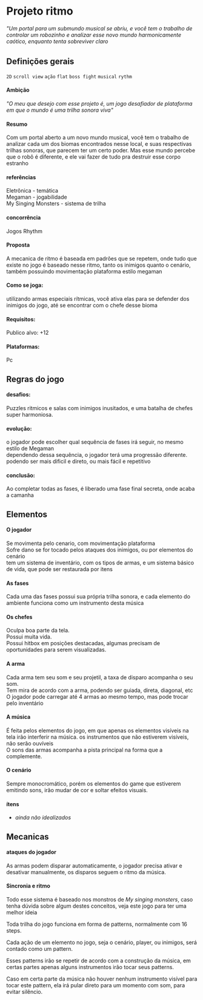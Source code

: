 # Projeto ritmo
###### "Um portal para um submundo musical se abriu, e você tem o trabalho de controlar um robozinho e analizar esse novo mundo harmonicamente caótico, enquanto tenta sobreviver claro 

## Definições gerais
`2D` `scroll view` `ação` `flat` `boss fight` `musical` `rythm`

#### Ambição
_"O meu que desejo com esse projeto é, um jogo desafiador de plataforma em que o mundo é uma trilha sonora viva"_

#### Resumo 
Com um portal aberto a um novo mundo musical, você tem o trabalho de analizar cada um dos biomas encontrados nesse local, e suas respectivas trilhas sonoras, que parecem ter um certo poder. Mas esse mundo percebe que o robô é diferente, e ele vai fazer de tudo pra destruir esse corpo estranho

#### referências
Eletrônica - temática</br>
Megaman - jogabilidade</br>
My Singing Monsters - sistema de trilha</br>

#### concorrência
Jogos Rhythm

#### Proposta
A mecanica de ritmo é baseada em padrões que se repetem, onde tudo que existe no jogo é baseado nesse ritmo, tanto os inimigos quanto o cenário, também possuindo movimentação plataforma estilo megaman

#### Como se joga:
utilizando armas especiais rítmicas, você ativa elas para se defender dos inimigos do jogo, até se encontrar com o chefe desse bioma
#### Requisitos:
Publico alvo: +12

#### Plataformas:
Pc

## Regras do jogo
#### desafios:
Puzzles ritmicos e salas com inimigos inusitados, e uma batalha de chefes super harmoniosa.

#### evolução:
o jogador pode escolher qual sequência de fases irá seguir, no mesmo estilo de Megaman</br>
dependendo dessa sequência, o jogador terá uma progressão diferente. podendo ser mais dificil e direto, ou mais fácil e repetitivo

#### conclusão:
Ao completar todas as fases, é liberado uma fase final secreta, onde acaba a camanha

## Elementos
#### O jogador
Se movimenta pelo cenario, com movimentação plataforma</br>
Sofre dano se for tocado pelos ataques dos inimigos, ou por elementos do cenário</br>
tem um sistema de inventário, com os tipos de armas, e um sistema básico de vida, que pode ser restaurada por itens</br>

#### As fases
Cada uma das fases possui sua própria trilha sonora, e cada elemento do ambiente funciona como um instrumento desta música

#### Os chefes
Oculpa boa parte da tela.</br>
Possui muita vida.</br>
Possui hitbox em posições destacadas, algumas precisam de oportunidades para serem visualizadas.</br>

#### A arma
Cada arma tem seu som e seu projetil, a taxa de disparo acompanha o seu som.</br>
Tem mira de acordo com a arma, podendo ser guiada, direta, diagonal, etc</br>
O jogador pode carregar até 4 armas ao mesmo tempo, mas pode trocar pelo inventário

#### A música
É feita pelos elementos do jogo, em que apenas os elementos visíveis na tela irão interferir na música. os instrumentos que não estiverem visíveis, não serão ouvíveis</br>
O sons das armas acompanha a pista principal na forma que a complemente.</br>

#### O cenário
Sempre monocromático, porém os elementos do game que estiverem emitindo sons, irão mudar de cor e soltar efeitos visuais. 

#### ítens
- _ainda não idealizados_

## Mecanicas
#### ataques do jogador
As armas podem disparar automaticamente, o jogador precisa ativar e desativar manualmente, os disparos seguem o ritmo da música.</br>

#### Sincronia e ritmo
Todo esse sistema é baseado nos monstros de _My singing monsters_, caso tenha dúvida sobre algum destes conceitos, veja este jogo para ter uma melhor ideia
</br>

Toda trilha do jogo funciona em forma de patterns, normalmente com 16 steps.

Cada ação de um elemento no jogo, seja o cenário, player, ou inimigos, será contado como um pattern.

Esses patterns irão se repetir de acordo com a construção da música, em certas partes apenas alguns instrumentos irão tocar seus patterns.

Caso em certa parte da música não houver nenhum instrumento visível para tocar este pattern, ela irá pular direto para um momento com som, para evitar silêncio.


